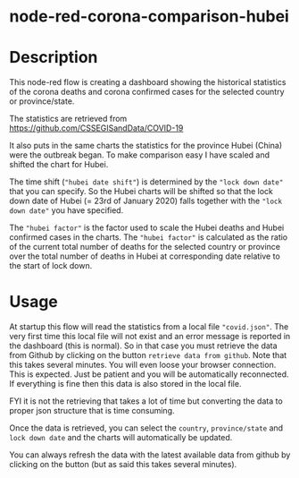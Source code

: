 node-red-corona-comparison-hubei
================================

# Description

This node-red flow is creating a dashboard showing the historical statistics of the corona deaths and corona confirmed cases for the selected country or province/state.

The statistics are retrieved from https://github.com/CSSEGISandData/COVID-19

It also puts in the same charts the statistics for the province Hubei (China) were the outbreak began.  To make comparison easy I have scaled and shifted the chart for Hubei.

The time shift (`"hubei date shift"`) is determined by the `"lock down date"` that you can specify.  So the Hubei charts will be shifted so that the lock down date of Hubei (= 23rd of January 2020) falls together with the `"lock down date"` you have specified.

The `"hubei factor"` is the factor used to scale the Hubei deaths and Hubei confirmed cases in the charts.  The `"hubei factor"` is calculated as the ratio of the current total number of deaths for the selected country or province over the total number of deaths in Hubei at corresponding date relative to the start of lock down. 

# Usage
At startup this flow will read the statistics from a local file `"covid.json"`.  The very first time this local file will not exist and an error message is reported in the dashboard (this is normal).
So in that case you must retrieve the data from Github by clicking on the button `retrieve data from github`.
Note that this takes several minutes.  You will even loose your browser connection.  This is expected.  Just be patient and you will be automatically reconnected.  If everything is fine then this data is also stored in the local file.

FYI it is not the retrieving that takes a lot of time but converting the data to proper json structure that is time consuming.

Once the data is retrieved, you can select the `country`, `province/state` and `lock down date` and the charts will automatically be updated.

You can always refresh the data with the latest available data from github by clicking on the button (but as said this takes several minutes).
